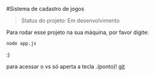 #Sistema de cadastro de jogos

> Status do projeto: Em desenvolvimento 

Para rodar esse projeto na sua máquina, por favor digite:

```
node app.js
```
:)

para acessar o vs só aperta a tecla .(ponto)!
[git](https://user-images.githubusercontent.com/94912867/203129962-6bfd8161-5561-4984-8d6e-e669013edefc.jpg)
